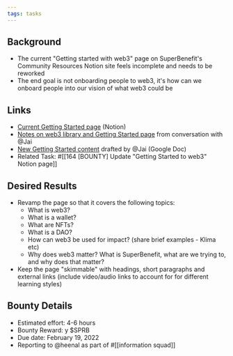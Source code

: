 ```yaml
---
tags: tasks
---
```

## Background
- The current "Getting started with web3" page on SuperBenefit's Community Resources Notion site feels incomplete and needs to be reworked
- The end goal is not onboarding people to web3, it's how can we onboard people into our vision of what web3 could be

## Links
- [Current Getting Started page](https://www.notion.so/superbenefit/Getting-Started-with-web3-0618fe7d45dc4575843a9396f7e12c8a) (Notion)
- [Notes on web3 library and Getting Started page](https://app.clarity.so/superbenefit/notes/0e6dce33-a3f4-47dc-ae80-dd95116c72cd) from conversation with @Jai 
- [New Getting Started content](https://docs.google.com/document/d/1YuPy2dJHavTrFtoTEJfyq5x8NzC4aQUmCC53kRpOAY8/edit) drafted by @Jai (Google Doc)
- Related Task: #[[164 [BOUNTY] Update "Getting Started to web3" Notion page]] 

## Desired Results
- Revamp the page so that it covers the following topics:
	- What is web3?
	- What is a wallet?
	- What are NFTs?
	- What is a DAO?
	- How can web3 be used for impact? (share brief examples - Klima etc)
	- Why does web3 matter? What is SuperBenefit, what are we trying to, and why does that matter?
- Keep the page "skimmable" with headings, short paragraphs and external links (include video/audio links to account for for different learning styles)

## Bounty Details
- Estimated effort: 4-6 hours
- Bounty Reward: y $SPRB
- Due date: February 19, 2022
- Reporting to @heenal as part of #[[information squad]] 

